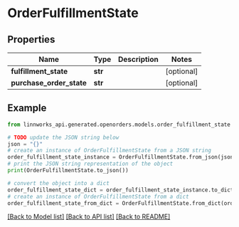# OrderFulfillmentState


## Properties

Name | Type | Description | Notes
------------ | ------------- | ------------- | -------------
**fulfillment_state** | **str** |  | [optional] 
**purchase_order_state** | **str** |  | [optional] 

## Example

```python
from linnworks_api.generated.openorders.models.order_fulfillment_state import OrderFulfillmentState

# TODO update the JSON string below
json = "{}"
# create an instance of OrderFulfillmentState from a JSON string
order_fulfillment_state_instance = OrderFulfillmentState.from_json(json)
# print the JSON string representation of the object
print(OrderFulfillmentState.to_json())

# convert the object into a dict
order_fulfillment_state_dict = order_fulfillment_state_instance.to_dict()
# create an instance of OrderFulfillmentState from a dict
order_fulfillment_state_from_dict = OrderFulfillmentState.from_dict(order_fulfillment_state_dict)
```
[[Back to Model list]](../README.md#documentation-for-models) [[Back to API list]](../README.md#documentation-for-api-endpoints) [[Back to README]](../README.md)


